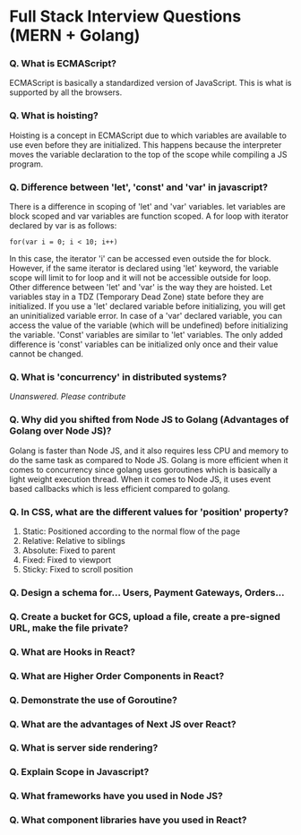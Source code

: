 # Full Stack Interview Questions (MERN + Golang)
### Q. What is ECMAScript?
ECMAScript is basically a standardized version of JavaScript. This is what is supported by all the browsers.
### Q. What is hoisting?
Hoisting is a concept in ECMAScript due to which variables are available to use even before they are initialized. This happens because the interpreter moves the variable declaration to the top of the scope while compiling a JS program. 
### Q. Difference between 'let', 'const' and 'var' in javascript?
There is a difference in scoping of 'let' and 'var' variables. let variables are block scoped and var variables are function scoped. 
A for loop with iterator declared by var is as follows:

`for(var i = 0; i < 10; i++)`

In this case, the iterator 'i' can be accessed even outside the for block. However, if the same iterator is declared using 'let' keyword, the variable scope will limit to for loop and it will not be accessible outside for loop.
Other difference between 'let' and 'var' is the way they are hoisted. Let variables stay in a TDZ (Temporary Dead Zone) state before they are initialized. If you use a 'let' declared variable before initializing, you will get an uninitialized variable error. In case of a 'var' declared variable, you can access the value of the variable (which will be undefined) before initializing the variable. 
'Const' variables are similar to 'let' variables. The only added difference is 'const' variables can be initialized only once and their value cannot be changed.
### Q. What is 'concurrency' in distributed systems?
*Unanswered. Please contribute*
### Q. Why did you shifted from Node JS to Golang (Advantages of Golang over Node JS)?
Golang is faster than Node JS,  and it also requires less CPU and memory to do the same task as compared to Node JS. 
Golang is more efficient when it comes to concurrency since golang uses goroutines which is basically a light weight execution thread. When it comes to Node JS, it uses event based callbacks which is less efficient compared to golang.
### Q. In CSS, what are the different values for 'position' property?
1. Static: Positioned according to the normal flow of the page
2. Relative: Relative to siblings
3. Absolute: Fixed to parent
4. Fixed: Fixed to viewport
5. Sticky: Fixed to scroll position
### Q. Design a schema for... Users, Payment Gateways, Orders...
### Q. Create a bucket for GCS, upload a file, create a pre-signed URL, make the file private?
### Q. What are Hooks in React?
### Q. What are Higher Order Components in React?
### Q. Demonstrate the use of Goroutine?
### Q. What are the advantages of Next JS over React?
### Q. What is server side rendering? 
### Q. Explain Scope in Javascript?
### Q. What frameworks have you used in Node JS?
### Q. What component libraries have you used in React?
